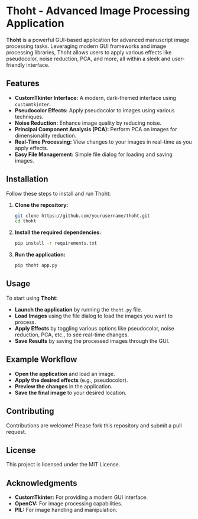 # **Thoht - Advanced Image Processing Application**

**Thoht** is a powerful GUI-based application for advanced manuscript image processing tasks. Leveraging modern GUI frameworks and image processing libraries, Thoht allows users to apply various effects like pseudocolor, noise reduction, PCA, and more, all within a sleek and user-friendly interface.

## **Features**
- **CustomTkinter Interface:** A modern, dark-themed interface using `customtkinter`.
- **Pseudocolor Effects:** Apply pseudocolor to images using various techniques.
- **Noise Reduction:** Enhance image quality by reducing noise.
- **Principal Component Analysis (PCA):** Perform PCA on images for dimensionality reduction.
- **Real-Time Processing:** View changes to your images in real-time as you apply effects.
- **Easy File Management:** Simple file dialog for loading and saving images.

## **Installation**

Follow these steps to install and run Thoht:

1. **Clone the repository:**
   ```bash
   git clone https://github.com/yourusername/thoht.git
   cd thoht

1. **Install the required dependencies:**
   ```bash
   pip install -r requirements.txt

2. **Run the application:**
   ```bash
   pip thoht app.py

## **Usage**

To start using **Thoht**:

- **Launch the application** by running the `thoht.py` file.
- **Load Images** using the file dialog to load the images you want to process.
- **Apply Effects** by toggling various options like pseudocolor, noise reduction, PCA, etc., to see real-time changes.
- **Save Results** by saving the processed images through the GUI.

## **Example Workflow**

- **Open the application** and load an image.
- **Apply the desired effects** (e.g., pseudocolor).
- **Preview the changes** in the application.
- **Save the final image** to your desired location.

## **Contributing**

Contributions are welcome! Please fork this repository and submit a pull request.

## **License**

This project is licensed under the MIT License.

## **Acknowledgments**

- **CustomTkinter:** For providing a modern GUI interface.
- **OpenCV:** For image processing capabilities.
- **PIL:** For image handling and manipulation.


   
   

